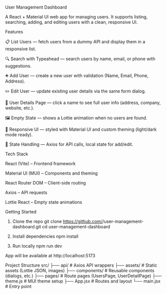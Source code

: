 User Management Dashboard

A React + Material UI web app for managing users.
It supports listing, searching, adding, and editing users with a clean, responsive UI.

Features

📋 List Users — fetch users from a dummy API and display them in a responsive list.

🔍 Search with Typeahead — search users by name, email, or phone with suggestions.

➕ Add User — create a new user with validation (Name, Email, Phone, Address).

✏️ Edit User — update existing user details via the same form dialog.

📂 User Details Page — click a name to see full user info (address, company, website, etc.).

🖼️ Empty State — shows a Lottie animation when no users are found.

🎨 Responsive UI — styled with Material UI and custom theming (light/dark mode ready).

🔄 State Handling — Axios for API calls, local state for add/edit.

Tech Stack

React (Vite) – Frontend framework

Material UI (MUI) – Components and theming

React Router DOM – Client-side routing

Axios – API requests

Lottie React – Empty state animations

Getting Started
1. Clone the repo
git clone https://github.com/<your-username>/user-management-dashboard.git
cd user-management-dashboard

2. Install dependencies
npm install

3. Run locally
npm run dev


App will be available at http://localhost:5173

Project Structure
src/
 ├── api/                # Axios API wrappers
 ├── assets/             # Static assets (Lottie JSON, images)
 ├── components/         # Reusable components (dialogs, etc.)
 ├── pages/              # Route pages (UsersPage, UserDetailPage)
 ├── theme.js              # MUI theme setup
 ├── App.jsx             # Routes and layout
 └── main.jsx            # Entry point